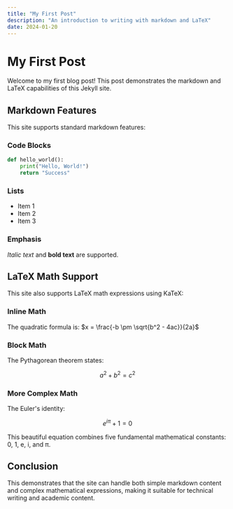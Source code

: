 ```yaml
---
title: "My First Post"
description: "An introduction to writing with markdown and LaTeX"
date: 2024-01-20
---
```


# My First Post

Welcome to my first blog post! This post demonstrates the markdown and LaTeX capabilities of this Jekyll site.

## Markdown Features

This site supports standard markdown features:

### Code Blocks

```python
def hello_world():
    print("Hello, World!")
    return "Success"
```

### Lists

- Item 1
- Item 2
- Item 3

### Emphasis

*Italic text* and **bold text** are supported.

## LaTeX Math Support

This site also supports LaTeX math expressions using KaTeX:

### Inline Math

The quadratic formula is: $x = \frac{-b \pm \sqrt{b^2 - 4ac}}{2a}$

### Block Math

The Pythagorean theorem states:

$$
a^2 + b^2 = c^2
$$

### More Complex Math

The Euler's identity:

$$
e^{i\pi} + 1 = 0
$$

This beautiful equation combines five fundamental mathematical constants: 0, 1, e, i, and π.

## Conclusion

This demonstrates that the site can handle both simple markdown content and complex mathematical expressions, making it suitable for technical writing and academic content. 